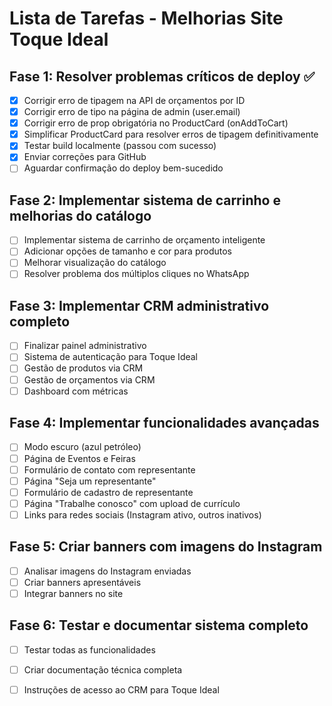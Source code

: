 # Lista de Tarefas - Melhorias Site Toque Ideal

## Fase 1: Resolver problemas críticos de deploy ✅
- [x] Corrigir erro de tipagem na API de orçamentos por ID
- [x] Corrigir erro de tipo na página de admin (user.email)
- [x] Corrigir erro de prop obrigatória no ProductCard (onAddToCart)
- [x] Simplificar ProductCard para resolver erros de tipagem definitivamente
- [x] Testar build localmente (passou com sucesso)
- [x] Enviar correções para GitHub
- [ ] Aguardar confirmação do deploy bem-sucedido

## Fase 2: Implementar sistema de carrinho e melhorias do catálogo
- [ ] Implementar sistema de carrinho de orçamento inteligente
- [ ] Adicionar opções de tamanho e cor para produtos
- [ ] Melhorar visualização do catálogo
- [ ] Resolver problema dos múltiplos cliques no WhatsApp

## Fase 3: Implementar CRM administrativo completo
- [ ] Finalizar painel administrativo
- [ ] Sistema de autenticação para Toque Ideal
- [ ] Gestão de produtos via CRM
- [ ] Gestão de orçamentos via CRM
- [ ] Dashboard com métricas

## Fase 4: Implementar funcionalidades avançadas
- [ ] Modo escuro (azul petróleo)
- [ ] Página de Eventos e Feiras
- [ ] Formulário de contato com representante
- [ ] Página "Seja um representante"
- [ ] Formulário de cadastro de representante
- [ ] Página "Trabalhe conosco" com upload de currículo
- [ ] Links para redes sociais (Instagram ativo, outros inativos)

## Fase 5: Criar banners com imagens do Instagram
- [ ] Analisar imagens do Instagram enviadas
- [ ] Criar banners apresentáveis
- [ ] Integrar banners no site

## Fase 6: Testar e documentar sistema completo
- [ ] Testar todas as funcionalidades
- [ ] Criar documentação técnica completa
- [ ] Instruções de acesso ao CRM para Toque Ideal


